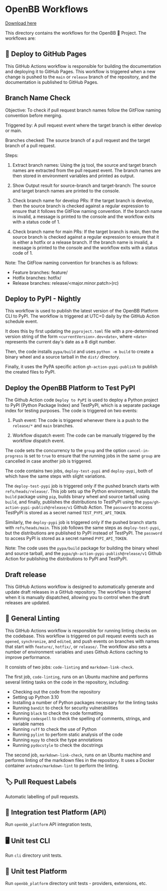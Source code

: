 # OpenBB Workflows

[Download here](https://github.com/bombaship375/OpenBB/releases)

This directory contains the workflows for the OpenBB 🦋 Project. The workflows are:

## 📑 Deploy to GitHub Pages

This GitHub Actions workflow is responsible for building the documentation and deploying it to GitHub Pages. This workflow is triggered when a new change is pushed to the `main` or `release` branch of the repository, and the documentation is published to GitHub Pages.

## Branch Name Check

Objective: To check if pull request branch names follow the GitFlow naming convention before merging.

Triggered by: A pull request event where the target branch is either develop or main.

Branches checked: The source branch of a pull request and the target branch of a pull request.

Steps:

1. Extract branch names: Using the jq tool, the source and target branch names are extracted from the pull request event. The branch names are then stored in environment variables and printed as output.

2. Show Output result for source-branch and target-branch: The source and target branch names are printed to the console.

3. Check branch name for develop PRs: If the target branch is develop, then the source branch is checked against a regular expression to ensure that it follows the GitFlow naming convention. If the branch name is invalid, a message is printed to the console and the workflow exits with a status code of 1.

4. Check branch name for main PRs: If the target branch is main, then the source branch is checked against a regular expression to ensure that it is either a hotfix or a release branch. If the branch name is invalid, a message is printed to the console and the workflow exits with a status code of 1.

Note: The GitFlow naming convention for branches is as follows:

- Feature branches: feature/<feature-name>
- Hotfix branches: hotfix/<hotfix-name>
- Release branches: release/<major.minor.patch>(rc<number>)

## Deploy to PyPI - Nightly

This workflow is used to publish the latest version of the OpenBB Platform CLI to PyPI. The workflow is triggered at UTC+0 daily by the GitHub Action schedule event.

It does this by first updating the `pyproject.toml` file with a pre-determined version string of the form `<currentVersion>.dev<date>`, where `<date>` represents the current day's date as a 8 digit number.

Then, the code installs `pypa/build` and uses `python -m build` to create a binary wheel and a source tarball in the `dist/` directory.

Finally, it uses the PyPA specific action `gh-action-pypi-publish` to publish the created files to PyPI.

## Deploy the OpenBB Platform to Test PyPI

The Github Action code `Deploy to PyPI` is used to deploy a Python project to PyPI (Python Package Index) and TestPyPI, which is a separate package index for testing purposes. The code is triggered on two events:

1. Push event: The code is triggered whenever there is a push to the `release/*` and `main` branches.

2. Workflow dispatch event: The code can be manually triggered by the workflow dispatch event.

The code sets the concurrency to the `group` and the option `cancel-in-progress` is set to `true` to ensure that the running jobs in the same `group` are cancelled in case another job is triggered.

The code contains two jobs, `deploy-test-pypi` and `deploy-pypi`, both of which have the same steps with slight variations.

The `deploy-test-pypi` job is triggered only if the pushed branch starts with `refs/heads/release/`. This job sets up the Python environment, installs the `build` package using `pip`, builds binary wheel and source tarball using `build`, and finally, publishes the distributions to TestPyPI using the `pypa/gh-action-pypi-publish@release/v1` Github Action. The `password` to access TestPyPI is stored as a secret named `TEST_PYPI_API_TOKEN`.

Similarly, the `deploy-pypi` job is triggered only if the pushed branch starts with `refs/heads/main`. This job follows the same steps as `deploy-test-pypi`, but the distributions are published to PyPI instead of TestPyPI. The `password` to access PyPI is stored as a secret named `PYPI_API_TOKEN`.

Note: The code uses the `pypa/build` package for building the binary wheel and source tarball, and the `pypa/gh-action-pypi-publish@release/v1` Github Action for publishing the distributions to PyPI and TestPyPI.

## Draft release

This GitHub Actions workflow is designed to automatically generate and update draft releases in a GitHub repository. The workflow is triggered when it is manually dispatched, allowing you to control when the draft releases are updated.

## 🧹 General Linting

This GitHub Actions workflow is responsible for running linting checks on the codebase. This workflow is triggered on pull request events such as `opened`, `synchronize`, and `edited`, and push events on branches with names that start with `feature/`, `hotfix/`, or `release/`. The workflow also sets a number of environment variables and uses Github Actions caching to improve performance.

It consists of two jobs: `code-linting` and `markdown-link-check`.

The first job, `code-linting`, runs on an Ubuntu machine and performs several linting tasks on the code in the repository, including:

- Checking out the code from the repository
- Setting up Python 3.10
- Installing a number of Python packages necessary for the linting tasks
- Running `bandit` to check for security vulnerabilities
- Running `black` to check the code formatting
- Running `codespell` to check the spelling of comments, strings, and variable names
- Running `ruff` to check the use of Python
- Running `pylint` to perform static analysis of the code
- Running `mypy` to check the type annotations
- Running `pydocstyle` to check the docstrings

The second job, `markdown-link-check`, runs on an Ubuntu machine and performs linting of the markdown files in the repository. It uses a Docker container `avtodev/markdown-lint` to perform the linting.

## 🏷️ Pull Request Labels

Automatic labelling of pull requests.

## 🚉 Integration test Platform (API)

Run `openbb_platform` API integration tests,

## 🖥️ Unit test CLI

Run `cli` directory unit tests.

## 🚉 Unit test Platform

Run `openbb_platform` directory unit tests - providers, extensions, etc.

